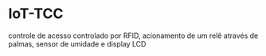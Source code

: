 # IoT-TCC
controle de acesso controlado por RFID, acionamento de um relê através de palmas, sensor de umidade e display LCD
